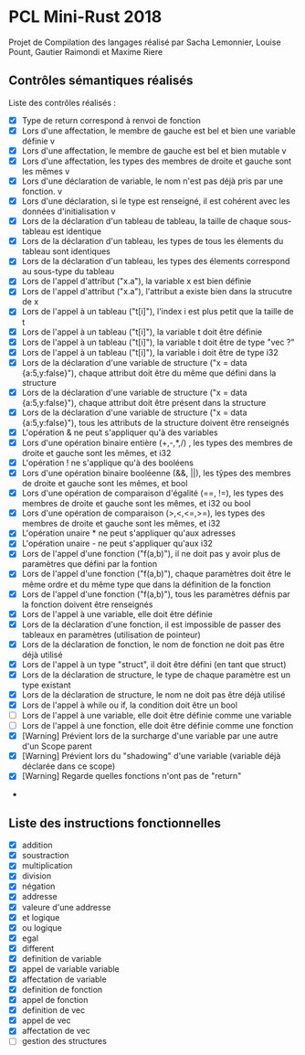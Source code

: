 # PCL Mini-Rust 2018

Projet de Compilation des langages réalisé par Sacha Lemonnier, Louise Pount, Gautier Raimondi et Maxime Riere


## Contrôles sémantiques réalisés

Liste des contrôles réalisés : 

  - [X] Type de return correspond à renvoi de fonction
  - [X] Lors d'une affectation, le membre de gauche est bel et bien une variable définie v
  - [X] Lors d'une affectation, le membre de gauche est bel et bien mutable v
  - [X] Lors d'une affectation, les types des membres de droite et gauche sont les mêmes v 
  - [X] Lors d'une déclaration de variable, le nom n'est pas déjà pris par une fonction. v
  - [X] Lors d'une déclaration, si le type est renseigné, il est cohérent avec les données d'initialisation v
  - [X] Lors de la déclaration d'un tableau de tableau, la taille de chaque sous-tableau est identique 
  - [X] Lors de la déclaration d'un tableau, les types de tous les élements du tableau sont identiques
  - [X] Lors de la déclaration d'un tableau, les types des élements correspond au sous-type du tableau
  - [X] Lors de l'appel d'attribut ("x.a"), la variable x est bien définie
  - [X] Lors de l'appel d'attribut ("x.a"), l'attribut a existe bien dans la strucutre de x
  - [X] Lors de l'appel à un tableau ("t[i]"), l'index i est plus petit que la taille de t
  - [X] Lors de l'appel à un tableau ("t[i]"), la variable t doit être définie
  - [X] Lors de l'appel à un tableau ("t[i]"), la variable t doit être de type "vec ?"
  - [X] Lors de l'appel à un tableau ("t[i]"), la variable i doit être de type i32
  - [X] Lors de la déclaration d'une variable de structure ("x = data {a:5,y:false}"), chaque attribut doit être du même que défini dans la structure
  - [X] Lors de la déclaration d'une variable de structure ("x = data {a:5,y:false}"), chaque attribut doit être présent dans la structure
  - [X] Lors de la déclaration d'une variable de structure ("x = data {a:5,y:false}"),   tous les attributs de la structure doivent être renseignés
  - [X] L'opération & ne peut s'appliquer qu'à des variables
  - [X] Lors d'une opération binaire entière (+,-,*,/) , les types des membres de droite et gauche sont les mêmes, et i32
  - [X] L'opération ! ne s'applique qu'à des booléens
  - [X] Lors d'une opération binaire booléenne (&&, ||), les tŷpes des membres de droite et gauche sont les mêmes, et bool
  - [X] Lors d'une opération de comparaison d'égalité (==, !=), les types des membres de droite et gauche sont les mêmes, et i32 ou bool
  - [X] Lors d'une opération de comparaison (>,<,<=,>=), les types des membres de droite et gauche sont les mêmes, et i32
  - [X] L'opération unaire * ne peut s'appliquer qu'aux adresses
  - [X] L'opération unaire - ne peut s'appliquer qu'aux i32
  - [X] Lors de l'appel d'une fonction ("f(a,b)"), il ne doit pas y avoir plus de paramètres que défini par la fontion
  - [X] Lors de l'appel d'une fonction ("f(a,b)"), chaque paramètres doit être le même ordre et du même type que dans la définition de la fonction
  - [X] Lors de l'appel d'une fonction ("f(a,b)"), tous les paramètres défnis par la fonction doivent être renseignés
  - [X] Lors de l'appel à une variable, elle doit être définie
  - [X] Lors de la déclaration d'une fonction, il est impossible de passer des tableaux en paramètres (utilisation de pointeur)
  - [X] Lors de la déclaration de fonction, le nom de fonction ne doit pas être déjà utilisé
  - [X] Lors de l'appel à un type "struct", il doit être défini (en tant que struct)
  - [X] Lors de la déclaration de structure, le type de chaque paramètre est un type existant
  - [X] Lors de la déclaration de structure, le nom ne doit pas être déjà utilisé
  - [X] Lors de l'appel à while ou if, la condition doit être un bool
  - [ ] Lors de l'appel à une variable, elle doit être définie comme une variable
  - [ ] Lors de l'appel à une fonction, elle doit être définie comme une fonction
  - [X] [Warning] Prévient lors de la surcharge d'une variable par une autre d'un Scope parent
  - [X] [Warning] Prévient lors du "shadowing" d'une variable (variable déjà déclarée dans ce scope)
  - [X] [Warning] Regarde quelles fonctions n'ont pas de "return" 
  - 
  
## Liste des instructions fonctionnelles

  - [X] addition
  - [X] soustraction
  - [X] multiplication
  - [X] division
  - [X] négation
  - [X] addresse
  - [X] valeure d'une addresse
  - [X] et logique
  - [X] ou logique 
  - [X] egal
  - [X] different
  - [X] definition de variable
  - [X] appel de variable variable
  - [X] affectation de variable
  - [X] definition de fonction
  - [X] appel de fonction
  - [X] definition de vec
  - [X] appel de vec
  - [X] affectation de vec
  - [ ] gestion des structures